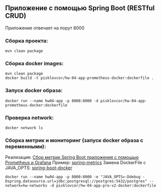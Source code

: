 ## Приложение с помощью Spring Boot (RESTful CRUD)

Приложение отвечает на порут 8000

### Сборка проекта:
````
mvn clean package
````

### Сборка docker images:
````
mvn clean package
docker build -t pisklovcor/hw-04-app-prometheus-docker:dockerfile .
````

### Запуск docker образа:
````
docker run --name hw04-app -p 8000:8000 -d pisklovcor/hw-04-app-prometheus-docker:dockerfile
````

### Проверка network:
````
docker network ls
````

### Сборка метрик и мониторинг (запуск docker образа с переменными):
Реализация: [Сбор метрик Spring Boot приложения c помощью Prometheus и Grafana](https://habr.com/ru/articles/548700/)
Пример: [spring-metrics](https://github.com/kirya522/medium-posts/tree/main/java/spring-metrics)
Замена DockerFile c JAVA_OPTS: [spring-boot-docker](https://spring.io/guides/topicals/spring-boot-docker)
````
docker run --name hw04-app -p 8000:8000 -e "JAVA_OPTS=-Ddebug -Dspring.datasource.url=jdbc:postgresql://postgres:5432/postgres" --network=hw-networks -d pisklovcor/hw-04-app-pro-v2-docker:dockerfile
````